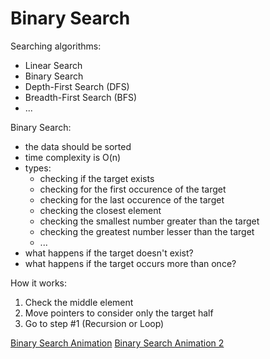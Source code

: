 # Binary Search

Searching algorithms:

- Linear Search
- Binary Search
- Depth-First Search (DFS)
- Breadth-First Search (BFS)
- ...

Binary Search:

- the data should be sorted
- time complexity is O(n)
- types:
  - checking if the target exists
  - checking for the first occurence of the target
  - checking for the last occurence of the target
  - checking the closest element
  - checking the smallest number greater than the target
  - checking the greatest number lesser than the target
  - ...
- what happens if the target doesn't exist?
- what happens if the target occurs more than once?

How it works:

1. Check the middle element
2. Move pointers to consider only the target half
3. Go to step #1 (Recursion or Loop)

[Binary Search Animation](https://yongdanielliang.github.io/animation/web/BinarySearchNew.html)
[Binary Search Animation 2](https://liveexample.pearsoncmg.com/liang/animation/web/BinarySearch.html)
